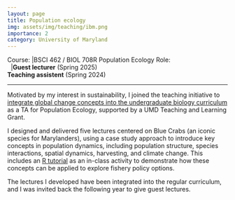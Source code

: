 ```yaml
---
layout: page
title: Population ecology
img: assets/img/teaching/ibm.png
importance: 2
category: University of Maryland
---
```


Course: |BSCI 462 / BIOL 708R Population Ecology
Role:<br>&nbsp; |**Guest lecturer** (Spring 2025)<br>**Teaching assistent** (Spring 2024)

---

Motivated by my interest in sustainability, I joined the teaching initiative to [integrate global change concepts into the undergraduate biology curriculum](https://biology.umd.edu/news/umd-offers-undergraduate-courses-grand-challenge-global-change) as a TA for Population Ecology, supported by a UMD Teaching and Learning Grant.

I designed and delivered five lectures centered on Blue Crabs (an iconic species for Marylanders), using a case study approach to introduce key concepts in population dynamics, including population structure, species interactions, spatial dynamics, harvesting, and climate change. This includes an [R tutorial](/blog/2024/population-matrix/) as an in-class activity to demonstrate how these concepts can be applied to explore fishery policy options.

The lectures I developed have been integrated into the regular curriculum, and I was invited back the following year to give guest lectures.
